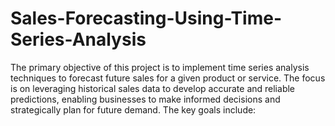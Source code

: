 # Sales-Forecasting-Using-Time-Series-Analysis
The primary objective of this project is to implement time series analysis techniques to forecast future sales for a given product or service. The focus is on leveraging historical sales data to develop accurate and reliable predictions, enabling businesses to make informed decisions and strategically plan for future demand. The key goals include:
